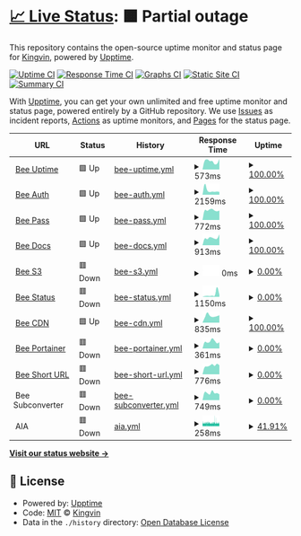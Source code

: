 # [📈 Live Status](https://uptime.tob.ee): <!--live status--> **🟧 Partial outage**

This repository contains the open-source uptime monitor and status page for [Kingvin](https://uptime.tob.ee), powered by [Upptime](https://github.com/upptime/upptime).

[![Uptime CI](https://github.com/dongqw/upptime/workflows/Uptime%20CI/badge.svg)](https://github.com/dongqw/upptime/actions?query=workflow%3A%22Uptime+CI%22)
[![Response Time CI](https://github.com/dongqw/upptime/workflows/Response%20Time%20CI/badge.svg)](https://github.com/dongqw/upptime/actions?query=workflow%3A%22Response+Time+CI%22)
[![Graphs CI](https://github.com/dongqw/upptime/workflows/Graphs%20CI/badge.svg)](https://github.com/dongqw/upptime/actions?query=workflow%3A%22Graphs+CI%22)
[![Static Site CI](https://github.com/dongqw/upptime/workflows/Static%20Site%20CI/badge.svg)](https://github.com/dongqw/upptime/actions?query=workflow%3A%22Static+Site+CI%22)
[![Summary CI](https://github.com/dongqw/upptime/workflows/Summary%20CI/badge.svg)](https://github.com/dongqw/upptime/actions?query=workflow%3A%22Summary+CI%22)

With [Upptime](https://upptime.js.org), you can get your own unlimited and free uptime monitor and status page, powered entirely by a GitHub repository. We use [Issues](https://github.com/dongqw/upptime/issues) as incident reports, [Actions](https://github.com/dongqw/upptime/actions) as uptime monitors, and [Pages](https://uptime.tob.ee) for the status page.

<!--start: status pages-->
<!-- This summary is generated by Upptime (https://github.com/upptime/upptime) -->
<!-- Do not edit this manually, your changes will be overwritten -->
<!-- prettier-ignore -->
| URL | Status | History | Response Time | Uptime |
| --- | ------ | ------- | ------------- | ------ |
| <img alt="" src="https://icons.duckduckgo.com/ip3/uptime.tob.ee.ico" height="13"> [Bee Uptime](https://uptime.tob.ee) | 🟩 Up | [bee-uptime.yml](https://github.com/dongqw/upptime/commits/HEAD/history/bee-uptime.yml) | <details><summary><img alt="Response time graph" src="./graphs/bee-uptime/response-time-week.png" height="20"> 573ms</summary><br><a href="https://uptime.tob.ee/history/bee-uptime"><img alt="Response time 538" src="https://img.shields.io/endpoint?url=https%3A%2F%2Fraw.githubusercontent.com%2Fdongqw%2Fupptime%2FHEAD%2Fapi%2Fbee-uptime%2Fresponse-time.json"></a><br><a href="https://uptime.tob.ee/history/bee-uptime"><img alt="24-hour response time 730" src="https://img.shields.io/endpoint?url=https%3A%2F%2Fraw.githubusercontent.com%2Fdongqw%2Fupptime%2FHEAD%2Fapi%2Fbee-uptime%2Fresponse-time-day.json"></a><br><a href="https://uptime.tob.ee/history/bee-uptime"><img alt="7-day response time 573" src="https://img.shields.io/endpoint?url=https%3A%2F%2Fraw.githubusercontent.com%2Fdongqw%2Fupptime%2FHEAD%2Fapi%2Fbee-uptime%2Fresponse-time-week.json"></a><br><a href="https://uptime.tob.ee/history/bee-uptime"><img alt="30-day response time 587" src="https://img.shields.io/endpoint?url=https%3A%2F%2Fraw.githubusercontent.com%2Fdongqw%2Fupptime%2FHEAD%2Fapi%2Fbee-uptime%2Fresponse-time-month.json"></a><br><a href="https://uptime.tob.ee/history/bee-uptime"><img alt="1-year response time 581" src="https://img.shields.io/endpoint?url=https%3A%2F%2Fraw.githubusercontent.com%2Fdongqw%2Fupptime%2FHEAD%2Fapi%2Fbee-uptime%2Fresponse-time-year.json"></a></details> | <details><summary><a href="https://uptime.tob.ee/history/bee-uptime">100.00%</a></summary><a href="https://uptime.tob.ee/history/bee-uptime"><img alt="All-time uptime 100.00%" src="https://img.shields.io/endpoint?url=https%3A%2F%2Fraw.githubusercontent.com%2Fdongqw%2Fupptime%2FHEAD%2Fapi%2Fbee-uptime%2Fuptime.json"></a><br><a href="https://uptime.tob.ee/history/bee-uptime"><img alt="24-hour uptime 100.00%" src="https://img.shields.io/endpoint?url=https%3A%2F%2Fraw.githubusercontent.com%2Fdongqw%2Fupptime%2FHEAD%2Fapi%2Fbee-uptime%2Fuptime-day.json"></a><br><a href="https://uptime.tob.ee/history/bee-uptime"><img alt="7-day uptime 100.00%" src="https://img.shields.io/endpoint?url=https%3A%2F%2Fraw.githubusercontent.com%2Fdongqw%2Fupptime%2FHEAD%2Fapi%2Fbee-uptime%2Fuptime-week.json"></a><br><a href="https://uptime.tob.ee/history/bee-uptime"><img alt="30-day uptime 100.00%" src="https://img.shields.io/endpoint?url=https%3A%2F%2Fraw.githubusercontent.com%2Fdongqw%2Fupptime%2FHEAD%2Fapi%2Fbee-uptime%2Fuptime-month.json"></a><br><a href="https://uptime.tob.ee/history/bee-uptime"><img alt="1-year uptime 100.00%" src="https://img.shields.io/endpoint?url=https%3A%2F%2Fraw.githubusercontent.com%2Fdongqw%2Fupptime%2FHEAD%2Fapi%2Fbee-uptime%2Fuptime-year.json"></a></details>
| <img alt="" src="https://icons.duckduckgo.com/ip3/auth.tob.ee.ico" height="13"> [Bee Auth](https://auth.tob.ee) | 🟩 Up | [bee-auth.yml](https://github.com/dongqw/upptime/commits/HEAD/history/bee-auth.yml) | <details><summary><img alt="Response time graph" src="./graphs/bee-auth/response-time-week.png" height="20"> 2159ms</summary><br><a href="https://uptime.tob.ee/history/bee-auth"><img alt="Response time 1376" src="https://img.shields.io/endpoint?url=https%3A%2F%2Fraw.githubusercontent.com%2Fdongqw%2Fupptime%2FHEAD%2Fapi%2Fbee-auth%2Fresponse-time.json"></a><br><a href="https://uptime.tob.ee/history/bee-auth"><img alt="24-hour response time 1422" src="https://img.shields.io/endpoint?url=https%3A%2F%2Fraw.githubusercontent.com%2Fdongqw%2Fupptime%2FHEAD%2Fapi%2Fbee-auth%2Fresponse-time-day.json"></a><br><a href="https://uptime.tob.ee/history/bee-auth"><img alt="7-day response time 2159" src="https://img.shields.io/endpoint?url=https%3A%2F%2Fraw.githubusercontent.com%2Fdongqw%2Fupptime%2FHEAD%2Fapi%2Fbee-auth%2Fresponse-time-week.json"></a><br><a href="https://uptime.tob.ee/history/bee-auth"><img alt="30-day response time 1827" src="https://img.shields.io/endpoint?url=https%3A%2F%2Fraw.githubusercontent.com%2Fdongqw%2Fupptime%2FHEAD%2Fapi%2Fbee-auth%2Fresponse-time-month.json"></a><br><a href="https://uptime.tob.ee/history/bee-auth"><img alt="1-year response time 1476" src="https://img.shields.io/endpoint?url=https%3A%2F%2Fraw.githubusercontent.com%2Fdongqw%2Fupptime%2FHEAD%2Fapi%2Fbee-auth%2Fresponse-time-year.json"></a></details> | <details><summary><a href="https://uptime.tob.ee/history/bee-auth">100.00%</a></summary><a href="https://uptime.tob.ee/history/bee-auth"><img alt="All-time uptime 75.44%" src="https://img.shields.io/endpoint?url=https%3A%2F%2Fraw.githubusercontent.com%2Fdongqw%2Fupptime%2FHEAD%2Fapi%2Fbee-auth%2Fuptime.json"></a><br><a href="https://uptime.tob.ee/history/bee-auth"><img alt="24-hour uptime 100.00%" src="https://img.shields.io/endpoint?url=https%3A%2F%2Fraw.githubusercontent.com%2Fdongqw%2Fupptime%2FHEAD%2Fapi%2Fbee-auth%2Fuptime-day.json"></a><br><a href="https://uptime.tob.ee/history/bee-auth"><img alt="7-day uptime 100.00%" src="https://img.shields.io/endpoint?url=https%3A%2F%2Fraw.githubusercontent.com%2Fdongqw%2Fupptime%2FHEAD%2Fapi%2Fbee-auth%2Fuptime-week.json"></a><br><a href="https://uptime.tob.ee/history/bee-auth"><img alt="30-day uptime 95.73%" src="https://img.shields.io/endpoint?url=https%3A%2F%2Fraw.githubusercontent.com%2Fdongqw%2Fupptime%2FHEAD%2Fapi%2Fbee-auth%2Fuptime-month.json"></a><br><a href="https://uptime.tob.ee/history/bee-auth"><img alt="1-year uptime 69.25%" src="https://img.shields.io/endpoint?url=https%3A%2F%2Fraw.githubusercontent.com%2Fdongqw%2Fupptime%2FHEAD%2Fapi%2Fbee-auth%2Fuptime-year.json"></a></details>
| <img alt="" src="https://icons.duckduckgo.com/ip3/pass.tob.ee.ico" height="13"> [Bee Pass](https://pass.tob.ee) | 🟩 Up | [bee-pass.yml](https://github.com/dongqw/upptime/commits/HEAD/history/bee-pass.yml) | <details><summary><img alt="Response time graph" src="./graphs/bee-pass/response-time-week.png" height="20"> 772ms</summary><br><a href="https://uptime.tob.ee/history/bee-pass"><img alt="Response time 1027" src="https://img.shields.io/endpoint?url=https%3A%2F%2Fraw.githubusercontent.com%2Fdongqw%2Fupptime%2FHEAD%2Fapi%2Fbee-pass%2Fresponse-time.json"></a><br><a href="https://uptime.tob.ee/history/bee-pass"><img alt="24-hour response time 739" src="https://img.shields.io/endpoint?url=https%3A%2F%2Fraw.githubusercontent.com%2Fdongqw%2Fupptime%2FHEAD%2Fapi%2Fbee-pass%2Fresponse-time-day.json"></a><br><a href="https://uptime.tob.ee/history/bee-pass"><img alt="7-day response time 772" src="https://img.shields.io/endpoint?url=https%3A%2F%2Fraw.githubusercontent.com%2Fdongqw%2Fupptime%2FHEAD%2Fapi%2Fbee-pass%2Fresponse-time-week.json"></a><br><a href="https://uptime.tob.ee/history/bee-pass"><img alt="30-day response time 1021" src="https://img.shields.io/endpoint?url=https%3A%2F%2Fraw.githubusercontent.com%2Fdongqw%2Fupptime%2FHEAD%2Fapi%2Fbee-pass%2Fresponse-time-month.json"></a><br><a href="https://uptime.tob.ee/history/bee-pass"><img alt="1-year response time 1142" src="https://img.shields.io/endpoint?url=https%3A%2F%2Fraw.githubusercontent.com%2Fdongqw%2Fupptime%2FHEAD%2Fapi%2Fbee-pass%2Fresponse-time-year.json"></a></details> | <details><summary><a href="https://uptime.tob.ee/history/bee-pass">100.00%</a></summary><a href="https://uptime.tob.ee/history/bee-pass"><img alt="All-time uptime 99.47%" src="https://img.shields.io/endpoint?url=https%3A%2F%2Fraw.githubusercontent.com%2Fdongqw%2Fupptime%2FHEAD%2Fapi%2Fbee-pass%2Fuptime.json"></a><br><a href="https://uptime.tob.ee/history/bee-pass"><img alt="24-hour uptime 100.00%" src="https://img.shields.io/endpoint?url=https%3A%2F%2Fraw.githubusercontent.com%2Fdongqw%2Fupptime%2FHEAD%2Fapi%2Fbee-pass%2Fuptime-day.json"></a><br><a href="https://uptime.tob.ee/history/bee-pass"><img alt="7-day uptime 100.00%" src="https://img.shields.io/endpoint?url=https%3A%2F%2Fraw.githubusercontent.com%2Fdongqw%2Fupptime%2FHEAD%2Fapi%2Fbee-pass%2Fuptime-week.json"></a><br><a href="https://uptime.tob.ee/history/bee-pass"><img alt="30-day uptime 100.00%" src="https://img.shields.io/endpoint?url=https%3A%2F%2Fraw.githubusercontent.com%2Fdongqw%2Fupptime%2FHEAD%2Fapi%2Fbee-pass%2Fuptime-month.json"></a><br><a href="https://uptime.tob.ee/history/bee-pass"><img alt="1-year uptime 99.83%" src="https://img.shields.io/endpoint?url=https%3A%2F%2Fraw.githubusercontent.com%2Fdongqw%2Fupptime%2FHEAD%2Fapi%2Fbee-pass%2Fuptime-year.json"></a></details>
| <img alt="" src="https://icons.duckduckgo.com/ip3/docs.tob.ee.ico" height="13"> [Bee Docs](https://docs.tob.ee) | 🟩 Up | [bee-docs.yml](https://github.com/dongqw/upptime/commits/HEAD/history/bee-docs.yml) | <details><summary><img alt="Response time graph" src="./graphs/bee-docs/response-time-week.png" height="20"> 913ms</summary><br><a href="https://uptime.tob.ee/history/bee-docs"><img alt="Response time 927" src="https://img.shields.io/endpoint?url=https%3A%2F%2Fraw.githubusercontent.com%2Fdongqw%2Fupptime%2FHEAD%2Fapi%2Fbee-docs%2Fresponse-time.json"></a><br><a href="https://uptime.tob.ee/history/bee-docs"><img alt="24-hour response time 1322" src="https://img.shields.io/endpoint?url=https%3A%2F%2Fraw.githubusercontent.com%2Fdongqw%2Fupptime%2FHEAD%2Fapi%2Fbee-docs%2Fresponse-time-day.json"></a><br><a href="https://uptime.tob.ee/history/bee-docs"><img alt="7-day response time 913" src="https://img.shields.io/endpoint?url=https%3A%2F%2Fraw.githubusercontent.com%2Fdongqw%2Fupptime%2FHEAD%2Fapi%2Fbee-docs%2Fresponse-time-week.json"></a><br><a href="https://uptime.tob.ee/history/bee-docs"><img alt="30-day response time 1242" src="https://img.shields.io/endpoint?url=https%3A%2F%2Fraw.githubusercontent.com%2Fdongqw%2Fupptime%2FHEAD%2Fapi%2Fbee-docs%2Fresponse-time-month.json"></a><br><a href="https://uptime.tob.ee/history/bee-docs"><img alt="1-year response time 1024" src="https://img.shields.io/endpoint?url=https%3A%2F%2Fraw.githubusercontent.com%2Fdongqw%2Fupptime%2FHEAD%2Fapi%2Fbee-docs%2Fresponse-time-year.json"></a></details> | <details><summary><a href="https://uptime.tob.ee/history/bee-docs">100.00%</a></summary><a href="https://uptime.tob.ee/history/bee-docs"><img alt="All-time uptime 99.27%" src="https://img.shields.io/endpoint?url=https%3A%2F%2Fraw.githubusercontent.com%2Fdongqw%2Fupptime%2FHEAD%2Fapi%2Fbee-docs%2Fuptime.json"></a><br><a href="https://uptime.tob.ee/history/bee-docs"><img alt="24-hour uptime 100.00%" src="https://img.shields.io/endpoint?url=https%3A%2F%2Fraw.githubusercontent.com%2Fdongqw%2Fupptime%2FHEAD%2Fapi%2Fbee-docs%2Fuptime-day.json"></a><br><a href="https://uptime.tob.ee/history/bee-docs"><img alt="7-day uptime 100.00%" src="https://img.shields.io/endpoint?url=https%3A%2F%2Fraw.githubusercontent.com%2Fdongqw%2Fupptime%2FHEAD%2Fapi%2Fbee-docs%2Fuptime-week.json"></a><br><a href="https://uptime.tob.ee/history/bee-docs"><img alt="30-day uptime 100.00%" src="https://img.shields.io/endpoint?url=https%3A%2F%2Fraw.githubusercontent.com%2Fdongqw%2Fupptime%2FHEAD%2Fapi%2Fbee-docs%2Fuptime-month.json"></a><br><a href="https://uptime.tob.ee/history/bee-docs"><img alt="1-year uptime 99.58%" src="https://img.shields.io/endpoint?url=https%3A%2F%2Fraw.githubusercontent.com%2Fdongqw%2Fupptime%2FHEAD%2Fapi%2Fbee-docs%2Fuptime-year.json"></a></details>
| <img alt="" src="https://icons.duckduckgo.com/ip3/s3.tob.ee.ico" height="13"> [Bee S3](https://s3.tob.ee) | 🟥 Down | [bee-s3.yml](https://github.com/dongqw/upptime/commits/HEAD/history/bee-s3.yml) | <details><summary><img alt="Response time graph" src="./graphs/bee-s3/response-time-week.png" height="20"> 0ms</summary><br><a href="https://uptime.tob.ee/history/bee-s3"><img alt="Response time 778" src="https://img.shields.io/endpoint?url=https%3A%2F%2Fraw.githubusercontent.com%2Fdongqw%2Fupptime%2FHEAD%2Fapi%2Fbee-s3%2Fresponse-time.json"></a><br><a href="https://uptime.tob.ee/history/bee-s3"><img alt="24-hour response time 0" src="https://img.shields.io/endpoint?url=https%3A%2F%2Fraw.githubusercontent.com%2Fdongqw%2Fupptime%2FHEAD%2Fapi%2Fbee-s3%2Fresponse-time-day.json"></a><br><a href="https://uptime.tob.ee/history/bee-s3"><img alt="7-day response time 0" src="https://img.shields.io/endpoint?url=https%3A%2F%2Fraw.githubusercontent.com%2Fdongqw%2Fupptime%2FHEAD%2Fapi%2Fbee-s3%2Fresponse-time-week.json"></a><br><a href="https://uptime.tob.ee/history/bee-s3"><img alt="30-day response time 0" src="https://img.shields.io/endpoint?url=https%3A%2F%2Fraw.githubusercontent.com%2Fdongqw%2Fupptime%2FHEAD%2Fapi%2Fbee-s3%2Fresponse-time-month.json"></a><br><a href="https://uptime.tob.ee/history/bee-s3"><img alt="1-year response time 847" src="https://img.shields.io/endpoint?url=https%3A%2F%2Fraw.githubusercontent.com%2Fdongqw%2Fupptime%2FHEAD%2Fapi%2Fbee-s3%2Fresponse-time-year.json"></a></details> | <details><summary><a href="https://uptime.tob.ee/history/bee-s3">0.00%</a></summary><a href="https://uptime.tob.ee/history/bee-s3"><img alt="All-time uptime 0.00%" src="https://img.shields.io/endpoint?url=https%3A%2F%2Fraw.githubusercontent.com%2Fdongqw%2Fupptime%2FHEAD%2Fapi%2Fbee-s3%2Fuptime.json"></a><br><a href="https://uptime.tob.ee/history/bee-s3"><img alt="24-hour uptime 0.00%" src="https://img.shields.io/endpoint?url=https%3A%2F%2Fraw.githubusercontent.com%2Fdongqw%2Fupptime%2FHEAD%2Fapi%2Fbee-s3%2Fuptime-day.json"></a><br><a href="https://uptime.tob.ee/history/bee-s3"><img alt="7-day uptime 0.00%" src="https://img.shields.io/endpoint?url=https%3A%2F%2Fraw.githubusercontent.com%2Fdongqw%2Fupptime%2FHEAD%2Fapi%2Fbee-s3%2Fuptime-week.json"></a><br><a href="https://uptime.tob.ee/history/bee-s3"><img alt="30-day uptime 7.96%" src="https://img.shields.io/endpoint?url=https%3A%2F%2Fraw.githubusercontent.com%2Fdongqw%2Fupptime%2FHEAD%2Fapi%2Fbee-s3%2Fuptime-month.json"></a><br><a href="https://uptime.tob.ee/history/bee-s3"><img alt="1-year uptime 0.00%" src="https://img.shields.io/endpoint?url=https%3A%2F%2Fraw.githubusercontent.com%2Fdongqw%2Fupptime%2FHEAD%2Fapi%2Fbee-s3%2Fuptime-year.json"></a></details>
| <img alt="" src="https://icons.duckduckgo.com/ip3/status.tob.ee.ico" height="13"> [Bee Status](https://status.tob.ee) | 🟥 Down | [bee-status.yml](https://github.com/dongqw/upptime/commits/HEAD/history/bee-status.yml) | <details><summary><img alt="Response time graph" src="./graphs/bee-status/response-time-week.png" height="20"> 1150ms</summary><br><a href="https://uptime.tob.ee/history/bee-status"><img alt="Response time 766" src="https://img.shields.io/endpoint?url=https%3A%2F%2Fraw.githubusercontent.com%2Fdongqw%2Fupptime%2FHEAD%2Fapi%2Fbee-status%2Fresponse-time.json"></a><br><a href="https://uptime.tob.ee/history/bee-status"><img alt="24-hour response time 1001" src="https://img.shields.io/endpoint?url=https%3A%2F%2Fraw.githubusercontent.com%2Fdongqw%2Fupptime%2FHEAD%2Fapi%2Fbee-status%2Fresponse-time-day.json"></a><br><a href="https://uptime.tob.ee/history/bee-status"><img alt="7-day response time 1150" src="https://img.shields.io/endpoint?url=https%3A%2F%2Fraw.githubusercontent.com%2Fdongqw%2Fupptime%2FHEAD%2Fapi%2Fbee-status%2Fresponse-time-week.json"></a><br><a href="https://uptime.tob.ee/history/bee-status"><img alt="30-day response time 585" src="https://img.shields.io/endpoint?url=https%3A%2F%2Fraw.githubusercontent.com%2Fdongqw%2Fupptime%2FHEAD%2Fapi%2Fbee-status%2Fresponse-time-month.json"></a><br><a href="https://uptime.tob.ee/history/bee-status"><img alt="1-year response time 808" src="https://img.shields.io/endpoint?url=https%3A%2F%2Fraw.githubusercontent.com%2Fdongqw%2Fupptime%2FHEAD%2Fapi%2Fbee-status%2Fresponse-time-year.json"></a></details> | <details><summary><a href="https://uptime.tob.ee/history/bee-status">0.00%</a></summary><a href="https://uptime.tob.ee/history/bee-status"><img alt="All-time uptime 79.59%" src="https://img.shields.io/endpoint?url=https%3A%2F%2Fraw.githubusercontent.com%2Fdongqw%2Fupptime%2FHEAD%2Fapi%2Fbee-status%2Fuptime.json"></a><br><a href="https://uptime.tob.ee/history/bee-status"><img alt="24-hour uptime 0.00%" src="https://img.shields.io/endpoint?url=https%3A%2F%2Fraw.githubusercontent.com%2Fdongqw%2Fupptime%2FHEAD%2Fapi%2Fbee-status%2Fuptime-day.json"></a><br><a href="https://uptime.tob.ee/history/bee-status"><img alt="7-day uptime 0.00%" src="https://img.shields.io/endpoint?url=https%3A%2F%2Fraw.githubusercontent.com%2Fdongqw%2Fupptime%2FHEAD%2Fapi%2Fbee-status%2Fuptime-week.json"></a><br><a href="https://uptime.tob.ee/history/bee-status"><img alt="30-day uptime 7.96%" src="https://img.shields.io/endpoint?url=https%3A%2F%2Fraw.githubusercontent.com%2Fdongqw%2Fupptime%2FHEAD%2Fapi%2Fbee-status%2Fuptime-month.json"></a><br><a href="https://uptime.tob.ee/history/bee-status"><img alt="1-year uptime 74.39%" src="https://img.shields.io/endpoint?url=https%3A%2F%2Fraw.githubusercontent.com%2Fdongqw%2Fupptime%2FHEAD%2Fapi%2Fbee-status%2Fuptime-year.json"></a></details>
| <img alt="" src="https://icons.duckduckgo.com/ip3/cdn.tob.ee.ico" height="13"> [Bee CDN](https://cdn.tob.ee) | 🟩 Up | [bee-cdn.yml](https://github.com/dongqw/upptime/commits/HEAD/history/bee-cdn.yml) | <details><summary><img alt="Response time graph" src="./graphs/bee-cdn/response-time-week.png" height="20"> 835ms</summary><br><a href="https://uptime.tob.ee/history/bee-cdn"><img alt="Response time 923" src="https://img.shields.io/endpoint?url=https%3A%2F%2Fraw.githubusercontent.com%2Fdongqw%2Fupptime%2FHEAD%2Fapi%2Fbee-cdn%2Fresponse-time.json"></a><br><a href="https://uptime.tob.ee/history/bee-cdn"><img alt="24-hour response time 894" src="https://img.shields.io/endpoint?url=https%3A%2F%2Fraw.githubusercontent.com%2Fdongqw%2Fupptime%2FHEAD%2Fapi%2Fbee-cdn%2Fresponse-time-day.json"></a><br><a href="https://uptime.tob.ee/history/bee-cdn"><img alt="7-day response time 835" src="https://img.shields.io/endpoint?url=https%3A%2F%2Fraw.githubusercontent.com%2Fdongqw%2Fupptime%2FHEAD%2Fapi%2Fbee-cdn%2Fresponse-time-week.json"></a><br><a href="https://uptime.tob.ee/history/bee-cdn"><img alt="30-day response time 844" src="https://img.shields.io/endpoint?url=https%3A%2F%2Fraw.githubusercontent.com%2Fdongqw%2Fupptime%2FHEAD%2Fapi%2Fbee-cdn%2Fresponse-time-month.json"></a><br><a href="https://uptime.tob.ee/history/bee-cdn"><img alt="1-year response time 1023" src="https://img.shields.io/endpoint?url=https%3A%2F%2Fraw.githubusercontent.com%2Fdongqw%2Fupptime%2FHEAD%2Fapi%2Fbee-cdn%2Fresponse-time-year.json"></a></details> | <details><summary><a href="https://uptime.tob.ee/history/bee-cdn">100.00%</a></summary><a href="https://uptime.tob.ee/history/bee-cdn"><img alt="All-time uptime 99.46%" src="https://img.shields.io/endpoint?url=https%3A%2F%2Fraw.githubusercontent.com%2Fdongqw%2Fupptime%2FHEAD%2Fapi%2Fbee-cdn%2Fuptime.json"></a><br><a href="https://uptime.tob.ee/history/bee-cdn"><img alt="24-hour uptime 100.00%" src="https://img.shields.io/endpoint?url=https%3A%2F%2Fraw.githubusercontent.com%2Fdongqw%2Fupptime%2FHEAD%2Fapi%2Fbee-cdn%2Fuptime-day.json"></a><br><a href="https://uptime.tob.ee/history/bee-cdn"><img alt="7-day uptime 100.00%" src="https://img.shields.io/endpoint?url=https%3A%2F%2Fraw.githubusercontent.com%2Fdongqw%2Fupptime%2FHEAD%2Fapi%2Fbee-cdn%2Fuptime-week.json"></a><br><a href="https://uptime.tob.ee/history/bee-cdn"><img alt="30-day uptime 100.00%" src="https://img.shields.io/endpoint?url=https%3A%2F%2Fraw.githubusercontent.com%2Fdongqw%2Fupptime%2FHEAD%2Fapi%2Fbee-cdn%2Fuptime-month.json"></a><br><a href="https://uptime.tob.ee/history/bee-cdn"><img alt="1-year uptime 99.82%" src="https://img.shields.io/endpoint?url=https%3A%2F%2Fraw.githubusercontent.com%2Fdongqw%2Fupptime%2FHEAD%2Fapi%2Fbee-cdn%2Fuptime-year.json"></a></details>
| <img alt="" src="https://icons.duckduckgo.com/ip3/portainer.tob.ee.ico" height="13"> [Bee Portainer](https://portainer.tob.ee) | 🟥 Down | [bee-portainer.yml](https://github.com/dongqw/upptime/commits/HEAD/history/bee-portainer.yml) | <details><summary><img alt="Response time graph" src="./graphs/bee-portainer/response-time-week.png" height="20"> 361ms</summary><br><a href="https://uptime.tob.ee/history/bee-portainer"><img alt="Response time 711" src="https://img.shields.io/endpoint?url=https%3A%2F%2Fraw.githubusercontent.com%2Fdongqw%2Fupptime%2FHEAD%2Fapi%2Fbee-portainer%2Fresponse-time.json"></a><br><a href="https://uptime.tob.ee/history/bee-portainer"><img alt="24-hour response time 322" src="https://img.shields.io/endpoint?url=https%3A%2F%2Fraw.githubusercontent.com%2Fdongqw%2Fupptime%2FHEAD%2Fapi%2Fbee-portainer%2Fresponse-time-day.json"></a><br><a href="https://uptime.tob.ee/history/bee-portainer"><img alt="7-day response time 361" src="https://img.shields.io/endpoint?url=https%3A%2F%2Fraw.githubusercontent.com%2Fdongqw%2Fupptime%2FHEAD%2Fapi%2Fbee-portainer%2Fresponse-time-week.json"></a><br><a href="https://uptime.tob.ee/history/bee-portainer"><img alt="30-day response time 382" src="https://img.shields.io/endpoint?url=https%3A%2F%2Fraw.githubusercontent.com%2Fdongqw%2Fupptime%2FHEAD%2Fapi%2Fbee-portainer%2Fresponse-time-month.json"></a><br><a href="https://uptime.tob.ee/history/bee-portainer"><img alt="1-year response time 756" src="https://img.shields.io/endpoint?url=https%3A%2F%2Fraw.githubusercontent.com%2Fdongqw%2Fupptime%2FHEAD%2Fapi%2Fbee-portainer%2Fresponse-time-year.json"></a></details> | <details><summary><a href="https://uptime.tob.ee/history/bee-portainer">0.00%</a></summary><a href="https://uptime.tob.ee/history/bee-portainer"><img alt="All-time uptime 79.57%" src="https://img.shields.io/endpoint?url=https%3A%2F%2Fraw.githubusercontent.com%2Fdongqw%2Fupptime%2FHEAD%2Fapi%2Fbee-portainer%2Fuptime.json"></a><br><a href="https://uptime.tob.ee/history/bee-portainer"><img alt="24-hour uptime 0.00%" src="https://img.shields.io/endpoint?url=https%3A%2F%2Fraw.githubusercontent.com%2Fdongqw%2Fupptime%2FHEAD%2Fapi%2Fbee-portainer%2Fuptime-day.json"></a><br><a href="https://uptime.tob.ee/history/bee-portainer"><img alt="7-day uptime 0.00%" src="https://img.shields.io/endpoint?url=https%3A%2F%2Fraw.githubusercontent.com%2Fdongqw%2Fupptime%2FHEAD%2Fapi%2Fbee-portainer%2Fuptime-week.json"></a><br><a href="https://uptime.tob.ee/history/bee-portainer"><img alt="30-day uptime 7.96%" src="https://img.shields.io/endpoint?url=https%3A%2F%2Fraw.githubusercontent.com%2Fdongqw%2Fupptime%2FHEAD%2Fapi%2Fbee-portainer%2Fuptime-month.json"></a><br><a href="https://uptime.tob.ee/history/bee-portainer"><img alt="1-year uptime 74.39%" src="https://img.shields.io/endpoint?url=https%3A%2F%2Fraw.githubusercontent.com%2Fdongqw%2Fupptime%2FHEAD%2Fapi%2Fbee-portainer%2Fuptime-year.json"></a></details>
| <img alt="" src="https://icons.duckduckgo.com/ip3/tob.ee.ico" height="13"> [Bee Short URL](https://tob.ee) | 🟥 Down | [bee-short-url.yml](https://github.com/dongqw/upptime/commits/HEAD/history/bee-short-url.yml) | <details><summary><img alt="Response time graph" src="./graphs/bee-short-url/response-time-week.png" height="20"> 776ms</summary><br><a href="https://uptime.tob.ee/history/bee-short-url"><img alt="Response time 685" src="https://img.shields.io/endpoint?url=https%3A%2F%2Fraw.githubusercontent.com%2Fdongqw%2Fupptime%2FHEAD%2Fapi%2Fbee-short-url%2Fresponse-time.json"></a><br><a href="https://uptime.tob.ee/history/bee-short-url"><img alt="24-hour response time 789" src="https://img.shields.io/endpoint?url=https%3A%2F%2Fraw.githubusercontent.com%2Fdongqw%2Fupptime%2FHEAD%2Fapi%2Fbee-short-url%2Fresponse-time-day.json"></a><br><a href="https://uptime.tob.ee/history/bee-short-url"><img alt="7-day response time 776" src="https://img.shields.io/endpoint?url=https%3A%2F%2Fraw.githubusercontent.com%2Fdongqw%2Fupptime%2FHEAD%2Fapi%2Fbee-short-url%2Fresponse-time-week.json"></a><br><a href="https://uptime.tob.ee/history/bee-short-url"><img alt="30-day response time 776" src="https://img.shields.io/endpoint?url=https%3A%2F%2Fraw.githubusercontent.com%2Fdongqw%2Fupptime%2FHEAD%2Fapi%2Fbee-short-url%2Fresponse-time-month.json"></a><br><a href="https://uptime.tob.ee/history/bee-short-url"><img alt="1-year response time 720" src="https://img.shields.io/endpoint?url=https%3A%2F%2Fraw.githubusercontent.com%2Fdongqw%2Fupptime%2FHEAD%2Fapi%2Fbee-short-url%2Fresponse-time-year.json"></a></details> | <details><summary><a href="https://uptime.tob.ee/history/bee-short-url">0.00%</a></summary><a href="https://uptime.tob.ee/history/bee-short-url"><img alt="All-time uptime 0.00%" src="https://img.shields.io/endpoint?url=https%3A%2F%2Fraw.githubusercontent.com%2Fdongqw%2Fupptime%2FHEAD%2Fapi%2Fbee-short-url%2Fuptime.json"></a><br><a href="https://uptime.tob.ee/history/bee-short-url"><img alt="24-hour uptime 0.00%" src="https://img.shields.io/endpoint?url=https%3A%2F%2Fraw.githubusercontent.com%2Fdongqw%2Fupptime%2FHEAD%2Fapi%2Fbee-short-url%2Fuptime-day.json"></a><br><a href="https://uptime.tob.ee/history/bee-short-url"><img alt="7-day uptime 0.00%" src="https://img.shields.io/endpoint?url=https%3A%2F%2Fraw.githubusercontent.com%2Fdongqw%2Fupptime%2FHEAD%2Fapi%2Fbee-short-url%2Fuptime-week.json"></a><br><a href="https://uptime.tob.ee/history/bee-short-url"><img alt="30-day uptime 7.96%" src="https://img.shields.io/endpoint?url=https%3A%2F%2Fraw.githubusercontent.com%2Fdongqw%2Fupptime%2FHEAD%2Fapi%2Fbee-short-url%2Fuptime-month.json"></a><br><a href="https://uptime.tob.ee/history/bee-short-url"><img alt="1-year uptime 0.00%" src="https://img.shields.io/endpoint?url=https%3A%2F%2Fraw.githubusercontent.com%2Fdongqw%2Fupptime%2FHEAD%2Fapi%2Fbee-short-url%2Fuptime-year.json"></a></details>
| <img alt="" src="https://icons.duckduckgo.com/ip3/null.ico" height="13"> Bee Subconverter | 🟥 Down | [bee-subconverter.yml](https://github.com/dongqw/upptime/commits/HEAD/history/bee-subconverter.yml) | <details><summary><img alt="Response time graph" src="./graphs/bee-subconverter/response-time-week.png" height="20"> 749ms</summary><br><a href="https://uptime.tob.ee/history/bee-subconverter"><img alt="Response time 755" src="https://img.shields.io/endpoint?url=https%3A%2F%2Fraw.githubusercontent.com%2Fdongqw%2Fupptime%2FHEAD%2Fapi%2Fbee-subconverter%2Fresponse-time.json"></a><br><a href="https://uptime.tob.ee/history/bee-subconverter"><img alt="24-hour response time 604" src="https://img.shields.io/endpoint?url=https%3A%2F%2Fraw.githubusercontent.com%2Fdongqw%2Fupptime%2FHEAD%2Fapi%2Fbee-subconverter%2Fresponse-time-day.json"></a><br><a href="https://uptime.tob.ee/history/bee-subconverter"><img alt="7-day response time 749" src="https://img.shields.io/endpoint?url=https%3A%2F%2Fraw.githubusercontent.com%2Fdongqw%2Fupptime%2FHEAD%2Fapi%2Fbee-subconverter%2Fresponse-time-week.json"></a><br><a href="https://uptime.tob.ee/history/bee-subconverter"><img alt="30-day response time 695" src="https://img.shields.io/endpoint?url=https%3A%2F%2Fraw.githubusercontent.com%2Fdongqw%2Fupptime%2FHEAD%2Fapi%2Fbee-subconverter%2Fresponse-time-month.json"></a><br><a href="https://uptime.tob.ee/history/bee-subconverter"><img alt="1-year response time 812" src="https://img.shields.io/endpoint?url=https%3A%2F%2Fraw.githubusercontent.com%2Fdongqw%2Fupptime%2FHEAD%2Fapi%2Fbee-subconverter%2Fresponse-time-year.json"></a></details> | <details><summary><a href="https://uptime.tob.ee/history/bee-subconverter">0.00%</a></summary><a href="https://uptime.tob.ee/history/bee-subconverter"><img alt="All-time uptime 0.00%" src="https://img.shields.io/endpoint?url=https%3A%2F%2Fraw.githubusercontent.com%2Fdongqw%2Fupptime%2FHEAD%2Fapi%2Fbee-subconverter%2Fuptime.json"></a><br><a href="https://uptime.tob.ee/history/bee-subconverter"><img alt="24-hour uptime 0.00%" src="https://img.shields.io/endpoint?url=https%3A%2F%2Fraw.githubusercontent.com%2Fdongqw%2Fupptime%2FHEAD%2Fapi%2Fbee-subconverter%2Fuptime-day.json"></a><br><a href="https://uptime.tob.ee/history/bee-subconverter"><img alt="7-day uptime 0.00%" src="https://img.shields.io/endpoint?url=https%3A%2F%2Fraw.githubusercontent.com%2Fdongqw%2Fupptime%2FHEAD%2Fapi%2Fbee-subconverter%2Fuptime-week.json"></a><br><a href="https://uptime.tob.ee/history/bee-subconverter"><img alt="30-day uptime 7.96%" src="https://img.shields.io/endpoint?url=https%3A%2F%2Fraw.githubusercontent.com%2Fdongqw%2Fupptime%2FHEAD%2Fapi%2Fbee-subconverter%2Fuptime-month.json"></a><br><a href="https://uptime.tob.ee/history/bee-subconverter"><img alt="1-year uptime 0.00%" src="https://img.shields.io/endpoint?url=https%3A%2F%2Fraw.githubusercontent.com%2Fdongqw%2Fupptime%2FHEAD%2Fapi%2Fbee-subconverter%2Fuptime-year.json"></a></details>
| <img alt="" src="https://icons.duckduckgo.com/ip3/null.ico" height="13"> AIA | 🟥 Down | [aia.yml](https://github.com/dongqw/upptime/commits/HEAD/history/aia.yml) | <details><summary><img alt="Response time graph" src="./graphs/aia/response-time-week.png" height="20"> 258ms</summary><br><a href="https://uptime.tob.ee/history/aia"><img alt="Response time 208" src="https://img.shields.io/endpoint?url=https%3A%2F%2Fraw.githubusercontent.com%2Fdongqw%2Fupptime%2FHEAD%2Fapi%2Faia%2Fresponse-time.json"></a><br><a href="https://uptime.tob.ee/history/aia"><img alt="24-hour response time 253" src="https://img.shields.io/endpoint?url=https%3A%2F%2Fraw.githubusercontent.com%2Fdongqw%2Fupptime%2FHEAD%2Fapi%2Faia%2Fresponse-time-day.json"></a><br><a href="https://uptime.tob.ee/history/aia"><img alt="7-day response time 258" src="https://img.shields.io/endpoint?url=https%3A%2F%2Fraw.githubusercontent.com%2Fdongqw%2Fupptime%2FHEAD%2Fapi%2Faia%2Fresponse-time-week.json"></a><br><a href="https://uptime.tob.ee/history/aia"><img alt="30-day response time 252" src="https://img.shields.io/endpoint?url=https%3A%2F%2Fraw.githubusercontent.com%2Fdongqw%2Fupptime%2FHEAD%2Fapi%2Faia%2Fresponse-time-month.json"></a><br><a href="https://uptime.tob.ee/history/aia"><img alt="1-year response time 219" src="https://img.shields.io/endpoint?url=https%3A%2F%2Fraw.githubusercontent.com%2Fdongqw%2Fupptime%2FHEAD%2Fapi%2Faia%2Fresponse-time-year.json"></a></details> | <details><summary><a href="https://uptime.tob.ee/history/aia">41.91%</a></summary><a href="https://uptime.tob.ee/history/aia"><img alt="All-time uptime 99.13%" src="https://img.shields.io/endpoint?url=https%3A%2F%2Fraw.githubusercontent.com%2Fdongqw%2Fupptime%2FHEAD%2Fapi%2Faia%2Fuptime.json"></a><br><a href="https://uptime.tob.ee/history/aia"><img alt="24-hour uptime 37.44%" src="https://img.shields.io/endpoint?url=https%3A%2F%2Fraw.githubusercontent.com%2Fdongqw%2Fupptime%2FHEAD%2Fapi%2Faia%2Fuptime-day.json"></a><br><a href="https://uptime.tob.ee/history/aia"><img alt="7-day uptime 41.91%" src="https://img.shields.io/endpoint?url=https%3A%2F%2Fraw.githubusercontent.com%2Fdongqw%2Fupptime%2FHEAD%2Fapi%2Faia%2Fuptime-week.json"></a><br><a href="https://uptime.tob.ee/history/aia"><img alt="30-day uptime 86.63%" src="https://img.shields.io/endpoint?url=https%3A%2F%2Fraw.githubusercontent.com%2Fdongqw%2Fupptime%2FHEAD%2Fapi%2Faia%2Fuptime-month.json"></a><br><a href="https://uptime.tob.ee/history/aia"><img alt="1-year uptime 98.89%" src="https://img.shields.io/endpoint?url=https%3A%2F%2Fraw.githubusercontent.com%2Fdongqw%2Fupptime%2FHEAD%2Fapi%2Faia%2Fuptime-year.json"></a></details>

<!--end: status pages-->

[**Visit our status website →**](https://uptime.tob.ee)

## 📄 License

- Powered by: [Upptime](https://github.com/upptime/upptime)
- Code: [MIT](./LICENSE) © [Kingvin](https://uptime.tob.ee)
- Data in the `./history` directory: [Open Database License](https://opendatacommons.org/licenses/odbl/1-0/)
